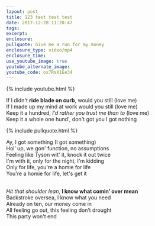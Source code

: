```yaml
---
layout: post
title: 123 test test test
date: 2017-12-28 11:20:47
tags:
excerpt:
enclosure:
pullquote: Give me a run for my money
enclosure_type: video/mp4
enclosure_time:
use_youtube_image: true
youtube_alternate_image:
youtube_code: ox7RsX1Ee34
---
```



{% include youtube.html %}

If I didn't **ride blade on curb**, would you still (love me)<br>If I made up my mind at work would you still (love me)<br>Keep it a hundred, *I’d rather you trust me than to* (love me)<br>Keep it a whole one hund', don't got you I got nothing

{% include pullquote.html %}

Ay, I got something (I got something)<br>Hol’ up, we gon' function, no assumptions<br>Feeling like Tyson wit' it, knock it out twice<br>I'm with it, only for the night, I'm kidding<br>Only for life, you're a homie for life<br>You're a homie for life, let's get it

<br>*Hit that shoulder lean*, **I know what comin’ over mean**<br>Backstroke oversea, I know what you need<br>Already on ten, our money come in<br>All feeling go out, this feeling don’t drought<br>This party won't end